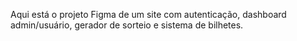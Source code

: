 Aqui está o projeto Figma de um site com autenticação, dashboard admin/usuário, gerador de sorteio e sistema de bilhetes.
